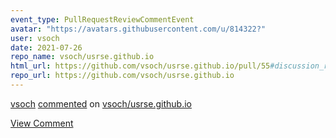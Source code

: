 ```yaml
---
event_type: PullRequestReviewCommentEvent
avatar: "https://avatars.githubusercontent.com/u/814322?"
user: vsoch
date: 2021-07-26
repo_name: vsoch/usrse.github.io
html_url: https://github.com/vsoch/usrse.github.io/pull/55#discussion_r676861461
repo_url: https://github.com/vsoch/usrse.github.io
---
```


<a href='https://github.com/vsoch' target='_blank'>vsoch</a> <a href='https://github.com/vsoch/usrse.github.io/pull/55#discussion_r676861461' target='_blank'>commented</a> on <a href='https://github.com/vsoch/usrse.github.io' target='_blank'>vsoch/usrse.github.io</a>

<a href='https://github.com/vsoch/usrse.github.io/pull/55#discussion_r676861461' target='_blank'>View Comment</a>
